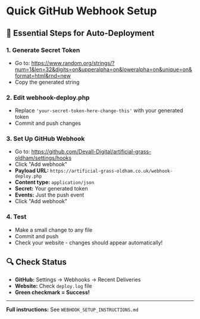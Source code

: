 # Quick GitHub Webhook Setup

## 🚀 Essential Steps for Auto-Deployment

### 1. Generate Secret Token
- Go to: https://www.random.org/strings/?num=1&len=32&digits=on&upperalpha=on&loweralpha=on&unique=on&format=html&rnd=new
- Copy the generated string

### 2. Edit webhook-deploy.php
- Replace `'your-secret-token-here-change-this'` with your generated token
- Commit and push changes

### 3. Set Up GitHub Webhook
- Go to: https://github.com/Devall-Digital/artificial-grass-oldham/settings/hooks
- Click "Add webhook"
- **Payload URL:** `https://artificial-grass-oldham.co.uk/webhook-deploy.php`
- **Content type:** `application/json`
- **Secret:** Your generated token
- **Events:** Just the push event
- Click "Add webhook"

### 4. Test
- Make a small change to any file
- Commit and push
- Check your website - changes should appear automatically!

## 🔍 Check Status
- **GitHub:** Settings → Webhooks → Recent Deliveries
- **Website:** Check `deploy.log` file
- **Green checkmark = Success!**

---

**Full instructions:** See `WEBHOOK_SETUP_INSTRUCTIONS.md` 